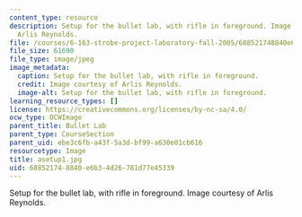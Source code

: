 ```yaml
---
content_type: resource
description: Setup for the bullet lab, with rifle in foreground. Image courtesy of
  Arlis Reynolds.
file: /courses/6-163-strobe-project-laboratory-fall-2005/688521748840e6b34d26781d77e45339_asetup1.jpg
file_size: 61690
file_type: image/jpeg
image_metadata:
  caption: Setup for the bullet lab, with rifle in foreground.
  credit: Image courtesy of Arlis Reynolds.
  image-alt: Setup for the bullet lab, with rifle in foreground.
learning_resource_types: []
license: https://creativecommons.org/licenses/by-nc-sa/4.0/
ocw_type: OCWImage
parent_title: Bullet Lab
parent_type: CourseSection
parent_uid: ebe3c6fb-a43f-5a3d-bf99-a630e01cb616
resourcetype: Image
title: asetup1.jpg
uid: 68852174-8840-e6b3-4d26-781d77e45339
---
```

Setup for the bullet lab, with rifle in foreground. Image courtesy of Arlis Reynolds.